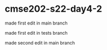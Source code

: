 # cmse202-s22-day4-2

made first edit in main branch


made first edit in tests branch

made second edit in main branch

